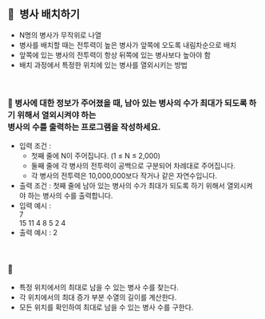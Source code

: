 ## **🧸  병사 배치하기**

- N명의 병사가 무작위로 나열
- 병사를 배치할 때는 전투력이 높은 병사가 앞쪽에 오도록 내림차순으로 배치
- 앞쪽에 있는 병사의 전투력이 항상 뒤쪽에 있는 병사보다 높아야 함
- 배치 과정에서 특정한 위치에 있는 병사를 열외시키는 방법
<br/>

### **🚪 병사에 대한 정보가 주어졌을 때, 남아 있는 병사의 수가 최대가 되도록 하기 위해서 열외시켜야 하는 <br/> 병사의 수를 출력하는 프로그램을 작성하세요.**

- 입력 조건 :
    - 첫째 줄에 N이 주어집니다. (1 ≤ N ≤ 2,000)
    - 둘째 줄에 각 병사의 전투력이 공백으로 구분되어 차례대로 주어집니다.
    - 각 병사의 전투력은 10,000,000보다 작거나 같은 자연수입니다.
- 출력 조건 : 첫째 줄에 남아 있는 병사의 수가 최대가 되도록 하기 위해서 열외시켜야 하는 병사의 수를 출력합니다.
- 입력 예시 : <br/>
    7 <br/>
    15 11 4 8 5 2 4 <br/>
- 출력 예시 : 2
<br/>

### **🔑**

- 특정 위치에서의 최대로 남을 수 있는 병사 수를 찾는다.
- 각 위치에서의 최대 증가 부분 수열의 길이를 계산한다.
- 모든 위치를 확인하여 최대로 남을 수 있는 병사 수를 구한다.

